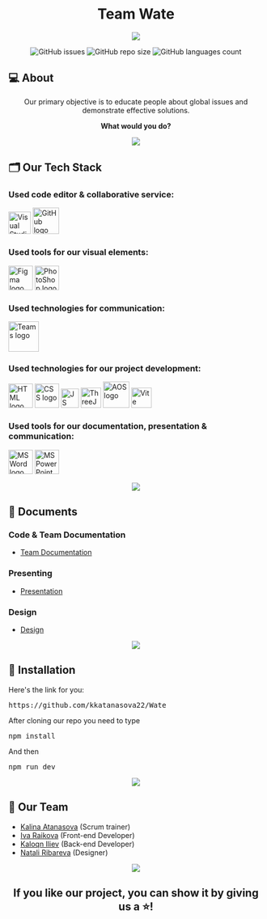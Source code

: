 <h1 align="center">Team Wate</h1>

<p align="center">
    <img src="https://media.discordapp.net/attachments/1169999991801135168/1183935770071928972/image.png?ex=6630421c&is=661dcd1c&hm=919895b0d13567756a743dacfb1043dc953e6292df0665a803f49adde1bcf3aa&=&format=webp&quality=lossless&width=1440&height=639">
</p>

<p align = "center">
    <img alt="GitHub issues" src="https://img.shields.io/github/issues-closed/KKAtanasova22/Wate">
    <img alt="GitHub repo size" src="https://img.shields.io/github/repo-size/KKAtanasova22/Wate">
    <img alt="GitHub languages count"src="https://img.shields.io/github/languages/count/KKAtanasova22/Wate">
<br>

## 💻 About
<p align="center">Our primary objective is to educate people about global issues and demonstrate effective solutions.</p>
<p align="center"><b>What would you do?</b></p>

<p align="center">
    <img src="https://cdn.discordapp.com/attachments/723998679400316949/1230162226456035359/linedivider.png?ex=663250da&is=661fdbda&hm=5087a414c1fffa8d66b6e1e5ab13db7396e9f41b1ef617fe60dc5afc47bfa8ce&"/>
</p>

## 🗂️ Our Tech Stack
### Used code editor & collaborative service:
<p align="left">
    <a href="https://visualstudio.microsoft.com/vs/"><img src="https://upload.wikimedia.org/wikipedia/commons/thumb/5/59/Visual_Studio_Icon_2019.svg/1030px-Visual_Studio_Icon_2019.svg.png" alt="Visual Studio 2022 logo" width=44px /></a>
    <a href="https://github.com/"><img src="https://img.icons8.com/nolan/344/github.png" alt="GitHub logo" width=52px /></a>
</p>

### Used tools for our visual elements:
<p align="left">
    <a href="https://www.figma.com/"><img src="https://img.icons8.com/color/344/figma--v1.png" alt="Figma logo" width=48px/></a>
    <a href="https://www.adobe.com/bg/"><img src="https://upload.wikimedia.org/wikipedia/commons/thumb/a/af/Adobe_Photoshop_CC_icon.svg/1200px-Adobe_Photoshop_CC_icon.svg.png" alt="PhotoShop logo" width=48px/></a>
</p>

### Used technologies for communication:
<p align="left">
    <a href="https://www.bing.com/ck/a?!&&p=0eef3a0c272b1558JmltdHM9MTcwMjQyNTYwMCZpZ3VpZD0yMGU3ZmQzMS1jY2Y1LTY3YmUtMDBjMS1lZWE2Y2QyNzY2NjEmaW5zaWQ9NTIyOA&ptn=3&ver=2&hsh=3&fclid=20e7fd31-ccf5-67be-00c1-eea6cd276661&psq=teams&u=a1aHR0cHM6Ly90ZWFtcy5taWNyb3NvZnQuY29tL3JlZ2lzdHJhdGlvbi8&ntb=1"><img src="https://logos-world.net/wp-content/uploads/2021/04/Microsoft-Teams-Logo.png" alt="Teams logo" width=60px/></a>
</p>

### Used technologies for our project development:
<p align="left">
    <a href="https://html.com/"><img src="https://upload.wikimedia.org/wikipedia/commons/thumb/6/61/HTML5_logo_and_wordmark.svg/1024px-HTML5_logo_and_wordmark.svg.png" alt="HTML logo" width=48px/></a>
    <a href="https://html.com/"><img src="https://cdn.freebiesupply.com/logos/large/2x/css3-logo-png-transparent.png" alt="CSS logo" width=48px/></a>
    <a href="https://developer.mozilla.org/en-US/docs/Web/JavaScript"><img src="https://cdn.discordapp.com/attachments/723998679400316949/1230162546057547827/js-logo.png?ex=66325126&is=661fdc26&hm=058fca16b84cf4a456eb40742b765161b21b4a983b6e058cbf8a876ded5a0e9a&" alt="JS logo" height=38 width=35px/></a>
    <a href="https://threejs.org/"><img src="https://cdn.discordapp.com/attachments/723998679400316949/1230162762022391922/logothreejs.png?ex=66325159&is=661fdc59&hm=65cef2f0895705ab6f51f13ff3ff42ae0f137f4859995a3dd792036ee9ebde79&" alt="ThreeJs logo" width=40px /></a>
    <a href="https://michalsnik.github.io/aos/"><img src="https://th.bing.com/th/id/R.e8321a1e9e9145101a8407b57810df83?rik=PjKQMaHoq0EXVw&riu=http%3a%2f%2ffinding-understanding.com%2fimages%2faos.png&ehk=iKiKv0p6UhS9J98i709HG%2fDggtwzM%2bXOUhjsQM%2fjX8o%3d&risl=&pid=ImgRaw&r=0" alt="AOS logo" width=52px /></a>
    <a href="https://vitejs.dev/"><img src="https://seeklogo.com/images/V/vite-logo-BFD4283991-seeklogo.com.png" alt="Vite logo" width=40px /></a>
</p>

### Used tools for our documentation, presentation & communication:
<p align="left">
    <a href="https://www.microsoft.com/en-ww/microsoft-365/word"><img src="https://img.icons8.com/color/344/ms-word.png" alt="MS Word logo" width=48px /></a>
    <a href="https://www.microsoft.com/en-ww/microsoft-365/powerpoint"><img src="https://img.icons8.com/color/344/ms-powerpoint.png" alt="MS PowerPoint logo" width=48px /></a>
</p>

<p align="center">
    <img src="https://cdn.discordapp.com/attachments/723998679400316949/1230162226456035359/linedivider.png?ex=663250da&is=661fdbda&hm=5087a414c1fffa8d66b6e1e5ab13db7396e9f41b1ef617fe60dc5afc47bfa8ce&"/>
</p>

## 📄 Documents

### Code & Team Documentation
  - [Team Documentation](https://codingburgas-my.sharepoint.com/:w:/g/personal/kkatanasova22_codingburgas_bg/ET7miZF1bSRGunnsR-omUs8BXCc1JYUAG43UprQI7iqT2w?e=bBZ5tE)

### Presenting
  - [Presentation](https://codingburgas-my.sharepoint.com/:p:/g/personal/idraykova22_codingburgas_bg/Eeiv3mJ2eBpJsac3xTvcI1QBkt1te71_mIBQx8_SKwt3Dg?e=BGwzXm)

### Design
  - [Design](https://www.figma.com/file/hwuHN1RB577RBlB1bKQ9uQ/Wate?type=design&node-id=0%3A1&mode=design&t=l7VYUpHxfpya2XN3-1)

<p align="center">
    <img src="https://cdn.discordapp.com/attachments/723998679400316949/1230162226456035359/linedivider.png?ex=663250da&is=661fdbda&hm=5087a414c1fffa8d66b6e1e5ab13db7396e9f41b1ef617fe60dc5afc47bfa8ce&"/>
</p>

## 💾 Installation

Here's the link for you:
<pre>https://github.com/kkatanasova22/Wate</pre>

After cloning our repo you need to type
<pre>npm install</pre>
And then
<pre>npm run dev</pre>

<p align="center">
    <img src="https://cdn.discordapp.com/attachments/723998679400316949/1230162226456035359/linedivider.png?ex=663250da&is=661fdbda&hm=5087a414c1fffa8d66b6e1e5ab13db7396e9f41b1ef617fe60dc5afc47bfa8ce&"/>
</p>

## 👥 Our Team

- <a href = "https://github.com/KKAtanasova22">Kalina Atanasova</a> (Scrum trainer)
- <a href = "https://github.com/IDRaykova22">Iva Raikova</a> (Front-end Developer)
- <a href = "https://github.com/KDIliev22">Kaloqn Iliev</a> (Back-end Developer)
- <a href = "https://github.com/niribareva22">Natali Ribareva</a> (Designer)

<p align="center">
    <img src="https://cdn.discordapp.com/attachments/723998679400316949/1230162226456035359/linedivider.png?ex=663250da&is=661fdbda&hm=5087a414c1fffa8d66b6e1e5ab13db7396e9f41b1ef617fe60dc5afc47bfa8ce&"/>
</p>

## <p align="center">If you like our project, you can show it by giving us a ⭐!</p>

